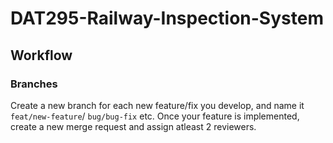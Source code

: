 # DAT295-Railway-Inspection-System


## Workflow

### Branches
Create a new branch for each new feature/fix you develop, and name it ```feat/new-feature```/ ```bug/bug-fix``` etc. Once your feature is implemented, create a new merge request and assign atleast 2 reviewers.
